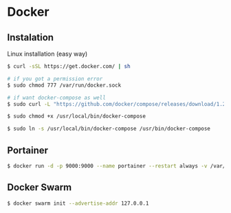 # Docker

## Instalation

Linux installation (easy way)

```sh
$ curl -sSL https://get.docker.com/ | sh

# if you got a permission error
$ sudo chmod 777 /var/run/docker.sock

# if want docker-compose as well
$ sudo curl -L "https://github.com/docker/compose/releases/download/1.26.2/docker-compose-$(uname -s)-$(uname -m)" -o /usr/local/bin/docker-compose

$ sudo chmod +x /usr/local/bin/docker-compose

$ sudo ln -s /usr/local/bin/docker-compose /usr/bin/docker-compose
```

## Portainer

```sh
$ docker run -d -p 9000:9000 --name portainer --restart always -v /var/run/docker.sock:/var/run/docker.sock -v /home/ramuspedro/Desenvolvimento/Portainer/data:/data portainer/portainer
```

## Docker Swarm

```sh
$ docker swarm init --advertise-addr 127.0.0.1
``` 